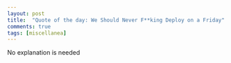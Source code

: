 ```yaml
---
layout: post
title:  "Quote of the day: We Should Never F**king Deploy on a Friday"
comments: true
tags: [miscellanea]
---
```





No explanation is needed

